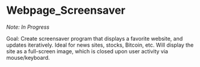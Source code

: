 # Webpage_Screensaver
*Note: In Progress*

Goal: Create screensaver program that displays a favorite website, and updates iteratively. Ideal for 
news sites, stocks, Bitcoin, etc. Will display the site as a full-screen image, which is closed upon user activity
via mouse/keyboard.

